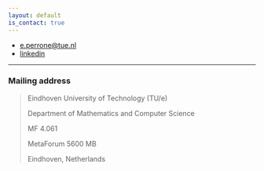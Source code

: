 ```yaml
---
layout: default
is_contact: true
---
```


* [e.perrone@tue.nl](e.perrone@tue.nl)
* [linkedin](https://www.linkedin.com/in/elisaperrone)

---

### Mailing address

> Eindhoven University of Technology (TU/e)
>
> Department of Mathematics and Computer Science
>
> MF 4.061
>
> MetaForum 5600 MB
>
> Eindhoven, Netherlands

